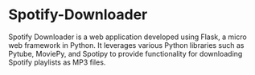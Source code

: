 # Spotify-Downloader
Spotify Downloader is a web application developed using Flask, a micro web framework in Python. It leverages various Python libraries such as Pytube, MoviePy, and Spotipy to provide functionality for downloading Spotify playlists as MP3 files.
